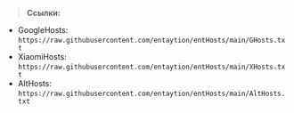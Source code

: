> **Ссылки:**
+ GoogleHosts: `https://raw.githubusercontent.com/entaytion/entHosts/main/GHosts.txt`
+ XiaomiHosts: `https://raw.githubusercontent.com/entaytion/entHosts/main/XHosts.txt`
+ AltHosts: `https://raw.githubusercontent.com/entaytion/entHosts/main/AltHosts.txt`
